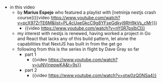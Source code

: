 - in this video
	- by **Marius Espejo** who featured a playlist with [netninja nestjs crash course]({{video https://www.youtube.com/watch?v=pcX97ZrTE6M&list=PL4cUxeGkcC9g8YFseGdkyj9RH9kVs_cMr}})
		- {{video https://www.youtube.com/watch?v=nY0R7pslbCI}}
	- my interest with nestjs is renewed, having worked a project in Go and React that lacks any of this build pattern, let alone the capabilities that NextJS has built in from the get go
	- following from this is the series in flight by Dave Gray so far
		- part 1
			- {{video https://www.youtube.com/watch?v=juNVinepwKA&t=9s}}
		- part 2
			- {{video https://www.youtube.com/watch?v=otw0zQ0NSa4}}